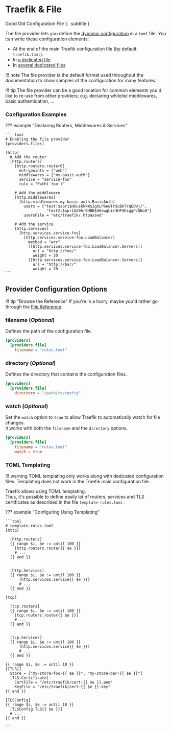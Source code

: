 # Traefik & File

Good Old Configuration File
{: .subtitle } 




The file provider lets you define the [dynamic configuration](./overview.md) in a `toml` file.
You can write these configuration elements:

* At the end of the main Traefik configuration file (by default: `traefik.toml`).
* In [a dedicated file](#filename-optional)
* In [several dedicated files](#directory-optional)

!!! note
    The file provider is the default format used throughout the documentation to show samples of the configuration for many features. 

!!! tip
    The file provider can be a good location for common elements you'd like to re-use from other providers; e.g. declaring whitelist middlewares, basic authentication, ...

### Configuration Examples

??? example "Declaring Routers, Middlewares & Services"

    ``` toml
    # Enabling the file provider
    [providers.files]
    
    [http]
      # Add the router
      [http.routers]
        [http.routers.router0]
          entrypoints = ["web"]
          middlewares = ["my-basic-auth"]
          service = "service-foo"
          rule = "Path(`foo`)"
    
        # Add the middleware
        [http.middlewares]    
          [http.middlewares.my-basic-auth.BasicAuth]
            users = ["test:$apr1$H6uskkkW$IgXLP6ewTrSuBkTrqE8wj/", 
                      "test2:$apr1$d9hr9HBB$4HxwgUir3HP4EsggP/QNo0"]
            usersFile = "etc/traefik/.htpasswd"
        
        # Add the service
        [http.services]
          [http.services.service-foo]
            [http.services.service-foo.LoadBalancer]
              method = "wrr"
              [[http.services.service-foo.LoadBalancer.Servers]]
                url = "http://foo/"
                weight = 30
              [[http.services.service-foo.LoadBalancer.Servers]]
                url = "http://bar/"
                weight = 70
    ```

## Provider Configuration Options

!!! tip "Browse the Reference"
    If you're in a hurry, maybe you'd rather go through the [File Reference](../reference/providers/file.md).

### filename (_Optional_)

Defines the path of the configuration file.

```toml
[providers]
  [providers.file]
    filename = "rules.toml"
```

### directory (_Optional_)

Defines the directory that contains the configuration files.

```toml
[providers]
  [providers.file]
    directory = "/path/to/config"
```

### watch (_Optional_)

Set the `watch` option to `true` to allow Traefik to automatically watch for file changes.  
It works with both the `filename` and the `directory` options.

```toml
[providers]
  [providers.file]
    filename = "rules.toml"
    watch = true
```

### TOML Templating

!!! warning
    TOML templating only works along with dedicated configuration files. Templating does not work in the Traefik main configuration file.

Traefik allows using TOML templating.  
Thus, it's possible to define easily lot of routers, services and TLS certificates as described in the file `template-rules.toml` :

??? example "Configuring Using Templating"

    ```toml
    # template-rules.toml
    [http]
    
      [http.routers]
      {{ range $i, $e := until 100 }}
        [http.routers.router{{ $e }}]
        # ...
      {{ end }}  
      
      
      [http.Services]
      {{ range $i, $e := until 100 }}
          [http.services.service{{ $e }}]
          # ...
      {{ end }}  
      
    [tcp]
    
      [tcp.routers]
      {{ range $i, $e := until 100 }}
        [tcp.routers.router{{ $e }}]
        # ...
      {{ end }}  
      
      
      [tcp.Services]
      {{ range $i, $e := until 100 }}
          [http.services.service{{ $e }}]
          # ...
      {{ end }}  
    
    {{ range $i, $e := until 10 }}
    [[TLS]]
      Store = ["my-store-foo-{{ $e }}", "my-store-bar-{{ $e }}"]
      [TLS.Certificate]
        CertFile = "/etc/traefik/cert-{{ $e }}.pem"
        KeyFile = "/etc/traefik/cert-{{ $e }}.key"
    {{ end }}
    
    [TLSConfig]
    {{ range $i, $e := until 10 }}
      [TLSConfig.TLS{{ $e }}]
      # ...
    {{ end }}
    
    ```
